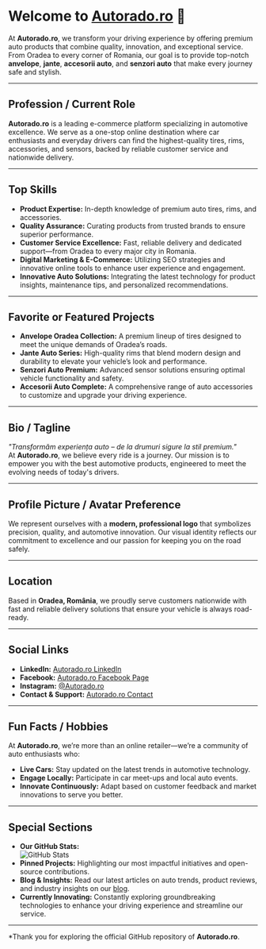 # Welcome to [Autorado.ro](https://autorado.ro) 🚗

At **Autorado.ro**, we transform your driving experience by offering premium auto products that combine quality, innovation, and exceptional service. From Oradea to every corner of Romania, our goal is to provide top-notch **anvelope**, **jante**, **accesorii auto**, and **senzori auto** that make every journey safe and stylish.

---

## Profession / Current Role

**Autorado.ro** is a leading e-commerce platform specializing in automotive excellence. We serve as a one-stop online destination where car enthusiasts and everyday drivers can find the highest-quality tires, rims, accessories, and sensors, backed by reliable customer service and nationwide delivery.

---

## Top Skills

- **Product Expertise:** In-depth knowledge of premium auto tires, rims, and accessories.
- **Quality Assurance:** Curating products from trusted brands to ensure superior performance.
- **Customer Service Excellence:** Fast, reliable delivery and dedicated support—from Oradea to every major city in Romania.
- **Digital Marketing & E-Commerce:** Utilizing SEO strategies and innovative online tools to enhance user experience and engagement.
- **Innovative Auto Solutions:** Integrating the latest technology for product insights, maintenance tips, and personalized recommendations.

---

## Favorite or Featured Projects

- **Anvelope Oradea Collection:** A premium lineup of tires designed to meet the unique demands of Oradea’s roads.
- **Jante Auto Series:** High-quality rims that blend modern design and durability to elevate your vehicle’s look and performance.
- **Senzori Auto Premium:** Advanced sensor solutions ensuring optimal vehicle functionality and safety.
- **Accesorii Auto Complete:** A comprehensive range of auto accessories to customize and upgrade your driving experience.

---

## Bio / Tagline

*"Transformăm experiența auto – de la drumuri sigure la stil premium."*  
At **Autorado.ro**, we believe every ride is a journey. Our mission is to empower you with the best automotive products, engineered to meet the evolving needs of today's drivers.

---

## Profile Picture / Avatar Preference

We represent ourselves with a **modern, professional logo** that symbolizes precision, quality, and automotive innovation. Our visual identity reflects our commitment to excellence and our passion for keeping you on the road safely.

---

## Location

Based in **Oradea, România**, we proudly serve customers nationwide with fast and reliable delivery solutions that ensure your vehicle is always road-ready.

---

## Social Links

- **LinkedIn:** [Autorado.ro LinkedIn](https://www.linkedin.com/company/autorado-ro)
- **Facebook:** [Autorado.ro Facebook Page](https://www.facebook.com/autorado)
- **Instagram:** [@Autorado.ro](https://www.instagram.com/autorado.ro)
- **Contact & Support:** [Autorado.ro Contact](https://autorado.ro/contact)

---

## Fun Facts / Hobbies

At **Autorado.ro**, we’re more than an online retailer—we’re a community of auto enthusiasts who:
- **Live Cars:** Stay updated on the latest trends in automotive technology.
- **Engage Locally:** Participate in car meet-ups and local auto events.
- **Innovate Continuously:** Adapt based on customer feedback and market innovations to serve you better.

---

## Special Sections

- **Our GitHub Stats:**  
  ![GitHub Stats](https://github-readme-stats.vercel.app/api?username=autorado&show_icons=true&theme=radical)
- **Pinned Projects:** Highlighting our most impactful initiatives and open-source contributions.
- **Blog & Insights:** Read our latest articles on auto trends, product reviews, and industry insights on our [blog](https://autorado.ro/blog).
- **Currently Innovating:** Constantly exploring groundbreaking technologies to enhance your driving experience and streamline our service.

---

*Thank you for exploring the official GitHub repository of **Autorado.ro**.
